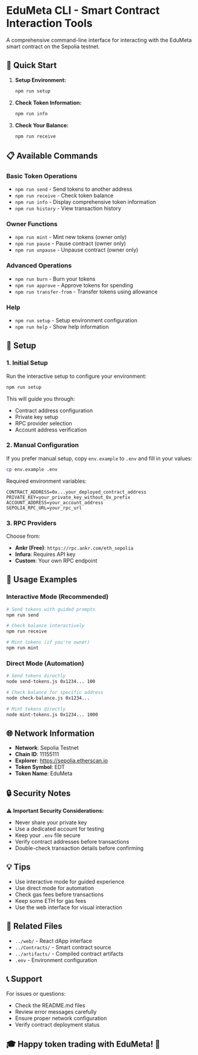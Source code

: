 # EduMeta CLI - Smart Contract Interaction Tools

A comprehensive command-line interface for interacting with the EduMeta smart contract on the Sepolia testnet.

## 🚀 Quick Start

1. **Setup Environment:**
   ```bash
   npm run setup
   ```

2. **Check Token Information:**
   ```bash
   npm run info
   ```

3. **Check Your Balance:**
   ```bash
   npm run receive
   ```

## 📋 Available Commands

### Basic Token Operations
- `npm run send` - Send tokens to another address
- `npm run receive` - Check token balance
- `npm run info` - Display comprehensive token information
- `npm run history` - View transaction history

### Owner Functions
- `npm run mint` - Mint new tokens (owner only)
- `npm run pause` - Pause contract (owner only)
- `npm run unpause` - Unpause contract (owner only)

### Advanced Operations
- `npm run burn` - Burn your tokens
- `npm run approve` - Approve tokens for spending
- `npm run transfer-from` - Transfer tokens using allowance

### Help
- `npm run setup` - Setup environment configuration
- `npm run help` - Show help information

## 🔧 Setup

### 1. Initial Setup
Run the interactive setup to configure your environment:
```bash
npm run setup
```

This will guide you through:
- Contract address configuration
- Private key setup
- RPC provider selection
- Account address verification

### 2. Manual Configuration
If you prefer manual setup, copy `env.example` to `.env` and fill in your values:

```bash
cp env.example .env
```

Required environment variables:
```env
CONTRACT_ADDRESS=0x...your_deployed_contract_address
PRIVATE_KEY=your_private_key_without_0x_prefix
ACCOUNT_ADDRESS=your_account_address
SEPOLIA_RPC_URL=your_rpc_url
```

### 3. RPC Providers
Choose from:
- **Ankr (Free)**: `https://rpc.ankr.com/eth_sepolia`
- **Infura**: Requires API key
- **Custom**: Your own RPC endpoint

## 📝 Usage Examples

### Interactive Mode (Recommended)
```bash
# Send tokens with guided prompts
npm run send

# Check balance interactively
npm run receive

# Mint tokens (if you're owner)
npm run mint
```

### Direct Mode (Automation)
```bash
# Send tokens directly
node send-tokens.js 0x1234... 100

# Check balance for specific address
node check-balance.js 0x1234...

# Mint tokens directly
node mint-tokens.js 0x1234... 1000
```

## 🌐 Network Information

- **Network**: Sepolia Testnet
- **Chain ID**: 11155111
- **Explorer**: https://sepolia.etherscan.io
- **Token Symbol**: EDT
- **Token Name**: EduMeta

## 🔒 Security Notes

⚠️ **Important Security Considerations:**
- Never share your private key
- Use a dedicated account for testing
- Keep your `.env` file secure
- Verify contract addresses before transactions
- Double-check transaction details before confirming

## 💡 Tips

- Use interactive mode for guided experience
- Use direct mode for automation
- Check gas fees before transactions
- Keep some ETH for gas fees
- Use the web interface for visual interaction

## 🔗 Related Files

- `../web/` - React dApp interface
- `../Contracts/` - Smart contract source
- `../artifacts/` - Compiled contract artifacts
- `.env` - Environment configuration

## 📞 Support

For issues or questions:
- Check the README.md files
- Review error messages carefully
- Ensure proper network configuration
- Verify contract deployment status

## 🎓 Happy token trading with EduMeta! 🚀
